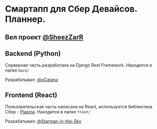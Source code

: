 # Смартапп для Сбер Девайсов. Планнер.

## Вел проект [@SheezZarR](https://github.com/SheezZarR)

## Backend (Python)
Серверная часть разработана на Django Rest Framework.
Находится в папке `back/`

Разрабатывал: [@oCatano](https://github.com/oCatano)

## Frontend (React) 
Пользовательская часть написана на React, используется библиотека Сбер - [Plasma](https://plasma.sberdevices.ru/).
Находится в папке `front/`

Разрабатывал: [@Starman-in-the-Sky](https://github.com/Starman-in-the-sky)
